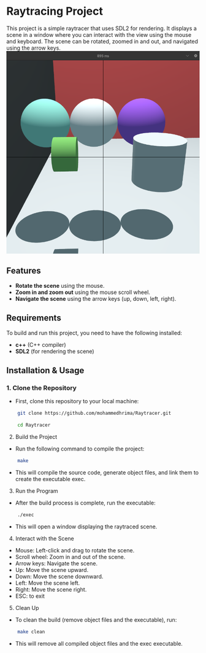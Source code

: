 
# Raytracing Project

This project is a simple raytracer that uses SDL2 for rendering. It displays a scene in a window where you can interact with the view using the mouse and keyboard. The scene can be rotated, zoomed in and out, and navigated using the arrow keys.
![Raytracing Preview](./Screenshot.png)


## Features

- **Rotate the scene** using the mouse.
- **Zoom in and zoom out** using the mouse scroll wheel.
- **Navigate the scene** using the arrow keys (up, down, left, right).

## Requirements

To build and run this project, you need to have the following installed:

- **c++** (C++ compiler)
- **SDL2** (for rendering the scene)

## Installation & Usage

### 1. Clone the Repository

+ First, clone this repository to your local machine:

```bash
    git clone https://github.com/mohammedhrima/Raytracer.git
```
```bash
    cd Raytracer
```

2. Build the Project
+ Run the following command to compile the project:
```bash
    make
```
+ This will compile the source code, generate object files, and link them to create the executable exec.

3. Run the Program
+ After the build process is complete, run the executable:

```bash
    ./exec
```
+ This will open a window displaying the raytraced scene.

4. Interact with the Scene
+ Mouse: Left-click and drag to rotate the scene.
+ Scroll wheel: Zoom in and out of the scene.
+ Arrow keys: Navigate the scene.
+ Up: Move the scene upward.
+ Down: Move the scene downward.
+ Left: Move the scene left.
+ Right: Move the scene right.
+ ESC: to exit

5. Clean Up
+ To clean the build (remove object files and the executable), run:
```bash
    make clean
```
+ This will remove all compiled object files and the exec executable.
